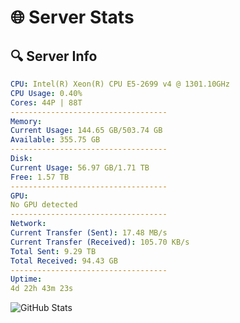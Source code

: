 # 🌐 Server Stats
## 🔍 Server Info
```yaml
CPU: Intel(R) Xeon(R) CPU E5-2699 v4 @ 1301.10GHz
CPU Usage: 0.40%
Cores: 44P | 88T
-----------------------------------
Memory:
Current Usage: 144.65 GB/503.74 GB
Available: 355.75 GB
-----------------------------------
Disk:
Current Usage: 56.97 GB/1.71 TB
Free: 1.57 TB
-----------------------------------
GPU:
No GPU detected
-----------------------------------
Network:
Current Transfer (Sent): 17.48 MB/s
Current Transfer (Received): 105.70 KB/s
Total Sent: 9.29 TB
Total Received: 94.43 GB
-----------------------------------
Uptime:
4d 22h 43m 23s
```
![GitHub Stats](https://img.shields.io/badge/Updated-2025-03-12_20:06:12-blue)